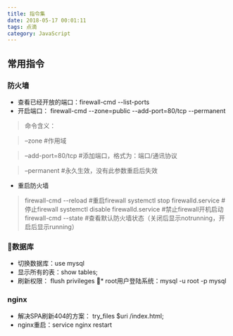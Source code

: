 ```yaml
---
title: 指令集
date: 2018-05-17 00:01:11
tags: 点滴
category: JavaScript
---
```

## 常用指令

### 防火墙
* 查看已经开放的端口：firewall-cmd --list-ports
* 开启端口： firewall-cmd --zone=public --add-port=80/tcp --permanent
>命令含义：

> –zone #作用域

> –add-port=80/tcp #添加端口，格式为：端口/通讯协议

> –permanent #永久生效，没有此参数重启后失效

* 重启防火墙

> firewall-cmd --reload #重启firewall
> systemctl stop firewalld.service #停止firewall
> systemctl disable firewalld.service #禁止firewall开机启动
> firewall-cmd --state #查看默认防火墙状态（关闭后显示notrunning，开启后显示running）

### 数据库

* 切换数据库：use mysql
* 显示所有的表：show tables;
* 刷新权限： flush privileges
* root用户登陆系统：mysql -u root -p mysql

### nginx
* 解决SPA刷新404的方案： try_files $uri /index.html;
* nginx重启：service nginx restart
